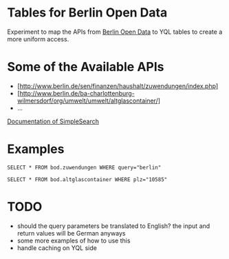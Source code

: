 # Tables for Berlin Open Data

Experiment to map the APIs from [Berlin Open Data][] to YQL tables to create a more uniform access.

# Some of the Available APIs
- [http://www.berlin.de/sen/finanzen/haushalt/zuwendungen/index.php]
- [http://www.berlin.de/ba-charlottenburg-wilmersdorf/org/umwelt/umwelt/altglascontainer/]
- ...

[Documentation of SimpleSearch](http://support.berlin.de/wiki/index.php/SimpleSearch)

# Examples

	SELECT * FROM bod.zuwendungen WHERE query="berlin"
	
	SELECT * FROM bod.altglascontainer WHERE plz="10585"

# TODO

- should the query parameters be translated to English? the input and return values will be German anyways
- some more examples of how to use this
- handle caching on YQL side


[Berlin Open Data]: http://daten.berlin.de